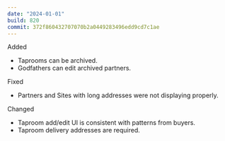 ```yaml
---
date: "2024-01-01"
build: 820
commit: 372f860432707070b2a0449283496edd9cd7c1ae
---
```


Added
- Taprooms can be archived.
- Godfathers can edit archived partners.

Fixed
- Partners and Sites with long addresses were not displaying properly.

Changed
- Taproom add/edit UI is consistent with patterns from buyers.
- Taproom delivery addresses are required.
